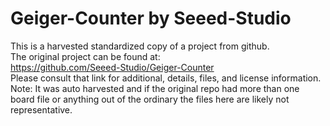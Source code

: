 
# Geiger-Counter by Seeed-Studio  
This is a harvested standardized copy of a project from github.  
The original project can be found at:  
https://github.com/Seeed-Studio/Geiger-Counter  
Please consult that link for additional, details, files, and license information.  
Note: It was auto harvested and if the original repo had more than one board file or anything out of the ordinary the files here are likely not representative.  
    